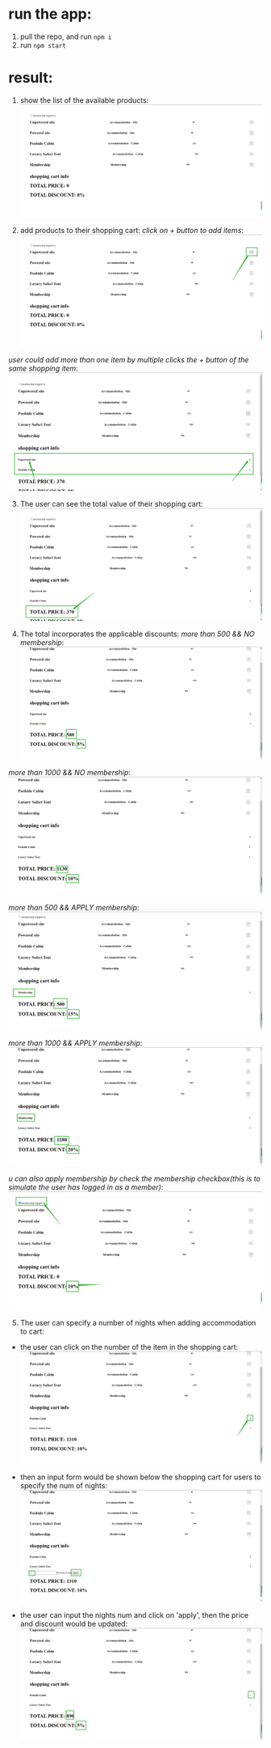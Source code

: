 # run the app:
1. pull the repo, and run `npm i`
2. run `npm start`

# result:
1. show the list of the available products:
![image](https://github.com/DAHUO-Melbourne/product-list/blob/main/public/assets/list-of-products.png)

2. add products to their shopping cart:
*click on + button to add items*:
![image](https://github.com/DAHUO-Melbourne/product-list/blob/main/public/assets/add-prod-step1.png)

*user could add more than one item by multiple clicks the + button of the same shopping item*:
![image](https://github.com/DAHUO-Melbourne/product-list/blob/main/public/assets/add-prod-step2.png)

3. The user can see the total value of their shopping cart:
![image](https://github.com/DAHUO-Melbourne/product-list/blob/main/public/assets/total-price.png)

4. The total incorporates the applicable discounts:
*more than 500 && NO membership*:
![image](https://github.com/DAHUO-Melbourne/product-list/blob/main/public/assets/more-than-500-NO-membership.png)

*more than 1000 && NO membership*:
![image](https://github.com/DAHUO-Melbourne/product-list/blob/main/public/assets/more-than-1000-NO-membership.png)

*more than 500 && APPLY membership*:
![image](https://github.com/DAHUO-Melbourne/product-list/blob/main/public/assets/more-than-500-APPLY-membership.png)

*more than 1000 && APPLY membership*:
![image](https://github.com/DAHUO-Melbourne/product-list/blob/main/public/assets/more-than-1000-APPLY-membership.png)

*u can also apply membership by check the membership checkbox(this is to simulate the user has logged in as a member)*:
![image](https://github.com/DAHUO-Melbourne/product-list/blob/main/public/assets/member-logged-in.png)

5. The user can specify a number of nights when adding accommodation to cart:
- the user can click on the number of the item in the shopping cart:
![image](https://github.com/DAHUO-Melbourne/product-list/blob/main/public/assets/click-on-num-in-shp-ct.png)

- then an input form would be shown below the shopping cart for users to specify the num of nights:
![image](https://github.com/DAHUO-Melbourne/product-list/blob/main/public/assets/show-input.png)

- the user can input the nights num and click on 'apply', then the price and discount would be updated:
![image](https://github.com/DAHUO-Melbourne/product-list/blob/main/public/assets/click-apply.png)


